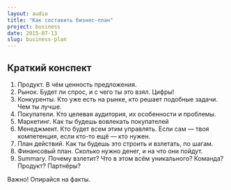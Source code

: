 ```yaml
---
layout: audio
title: "Как составить бизнес-план"
project: business
date: 2015-07-13
slug: business-plan
---
```



## Краткий конспект

1. Продукт. В чём ценность предложения.
2. Рынок. Будет ли спрос, и с чего ты это взял. Цифры!
3. Конкуренты. Кто уже есть на рынке, кто решает подобные задачи. Чем ты лучше.
4. Покупатели. Кто целевая аудитория, их особенности и проблемы.
5. Маркетинг. Как ты будешь вовлекать покупателей
6. Менеджмент. Кто будет всем этим управлять. Если сам — твоя компетенция, если кто-то ещё — кто нужен.
7. План действий. Как ты будешь это строить и взлетать, по шагам.
8. Финансовый план. Сколько нужно денег, и на что они пойдут.
9. Summary. Почему взлетит? Что в этом всём уникального? Команда? Продукт? Партнёры?

Важно! Опирайся на факты.
